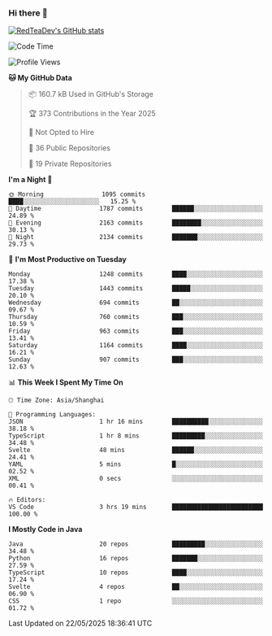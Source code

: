 ### Hi there 👋

<!--
**RedTeaDev/RedTeaDev** is a ✨ _special_ ✨ repository because its `README.md` (this file) appears on your GitHub profile.

Here are some ideas to get you started:

- 🔭 I’m currently working on ...
- 🌱 I’m currently learning ...
- 👯 I’m looking to collaborate on ...
- 🤔 I’m looking for help with ...
- 💬 Ask me about ...
- 📫 How to reach me: ...
- 😄 Pronouns: ...
- ⚡ Fun fact: ...
-->

<!--
[![wakatime](https://wakatime.com/badge/user/6b101ed0-04c0-4490-9283-eb61f2efff96.svg)](https://wakatime.com/@6b101ed0-04c0-4490-9283-eb61f2efff96)
!-->

[![RedTeaDev's GitHub stats](https://github-readme-stats.vercel.app/api?username=RedTeaDev\&include_all_commits=true)](https://github.com/anuraghazra/github-readme-stats)
<!--
[![willianrod's wakatime stats](https://github-readme-stats.vercel.app/api/wakatime?username=RedTeaDev)](https://github.com/anuraghazra/github-readme-stats)
!-->
<!--START_SECTION:waka-->
![Code Time](http://img.shields.io/badge/Code%20Time-3%2C236%20hrs%2013%20mins-blue)

![Profile Views](http://img.shields.io/badge/Profile%20Views-0-blue)

**🐱 My GitHub Data** 

> 📦 160.7 kB Used in GitHub's Storage 
 > 
> 🏆 373 Contributions in the Year 2025
 > 
> 🚫 Not Opted to Hire
 > 
> 📜 36 Public Repositories 
 > 
> 🔑 19 Private Repositories 
 > 
**I'm a Night 🦉** 

```text
🌞 Morning                1095 commits        ████░░░░░░░░░░░░░░░░░░░░░   15.25 % 
🌆 Daytime                1787 commits        ██████░░░░░░░░░░░░░░░░░░░   24.89 % 
🌃 Evening                2163 commits        ████████░░░░░░░░░░░░░░░░░   30.13 % 
🌙 Night                  2134 commits        ███████░░░░░░░░░░░░░░░░░░   29.73 % 
```
📅 **I'm Most Productive on Tuesday** 

```text
Monday                   1248 commits        ████░░░░░░░░░░░░░░░░░░░░░   17.38 % 
Tuesday                  1443 commits        █████░░░░░░░░░░░░░░░░░░░░   20.10 % 
Wednesday                694 commits         ██░░░░░░░░░░░░░░░░░░░░░░░   09.67 % 
Thursday                 760 commits         ███░░░░░░░░░░░░░░░░░░░░░░   10.59 % 
Friday                   963 commits         ███░░░░░░░░░░░░░░░░░░░░░░   13.41 % 
Saturday                 1164 commits        ████░░░░░░░░░░░░░░░░░░░░░   16.21 % 
Sunday                   907 commits         ███░░░░░░░░░░░░░░░░░░░░░░   12.63 % 
```


📊 **This Week I Spent My Time On** 

```text
🕑︎ Time Zone: Asia/Shanghai

💬 Programming Languages: 
JSON                     1 hr 16 mins        ██████████░░░░░░░░░░░░░░░   38.18 % 
TypeScript               1 hr 8 mins         █████████░░░░░░░░░░░░░░░░   34.48 % 
Svelte                   48 mins             ██████░░░░░░░░░░░░░░░░░░░   24.41 % 
YAML                     5 mins              █░░░░░░░░░░░░░░░░░░░░░░░░   02.52 % 
XML                      0 secs              ░░░░░░░░░░░░░░░░░░░░░░░░░   00.41 % 

🔥 Editors: 
VS Code                  3 hrs 19 mins       █████████████████████████   100.00 % 
```

**I Mostly Code in Java** 

```text
Java                     20 repos            █████████░░░░░░░░░░░░░░░░   34.48 % 
Python                   16 repos            ███████░░░░░░░░░░░░░░░░░░   27.59 % 
TypeScript               10 repos            ████░░░░░░░░░░░░░░░░░░░░░   17.24 % 
Svelte                   4 repos             ██░░░░░░░░░░░░░░░░░░░░░░░   06.90 % 
CSS                      1 repo              ░░░░░░░░░░░░░░░░░░░░░░░░░   01.72 % 
```




 Last Updated on 22/05/2025 18:36:41 UTC
<!--END_SECTION:waka-->


